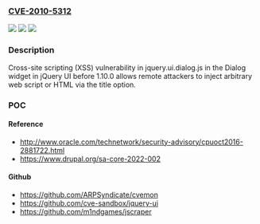 ### [CVE-2010-5312](https://cve.mitre.org/cgi-bin/cvename.cgi?name=CVE-2010-5312)
![](https://img.shields.io/static/v1?label=Product&message=n%2Fa&color=blue)
![](https://img.shields.io/static/v1?label=Version&message=%3F%20n%2Fa%20&color=brighgreen)
![](https://img.shields.io/static/v1?label=Vulnerability&message=n%2Fa&color=brighgreen)

### Description

Cross-site scripting (XSS) vulnerability in jquery.ui.dialog.js in the Dialog widget in jQuery UI before 1.10.0 allows remote attackers to inject arbitrary web script or HTML via the title option.

### POC

#### Reference
- http://www.oracle.com/technetwork/security-advisory/cpuoct2016-2881722.html
- https://www.drupal.org/sa-core-2022-002

#### Github
- https://github.com/ARPSyndicate/cvemon
- https://github.com/cve-sandbox/jquery-ui
- https://github.com/m1ndgames/jscraper

